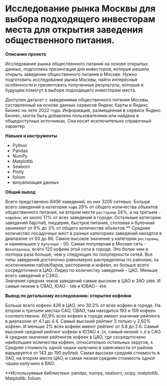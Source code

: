 # Исследование рынка Москвы для выбора подходящего инвесторам места для открытия заведения общественного питания.

**Описание проекта**

Исследование рынка общественного питания на основе открытых данных, подготовка презентации для инвесторов, которые решили открыть заведение общественного питания в Москве. Нужно подготовить исследование рынка Москвы, найти интересные особенности и презентовать полученные результаты, которые в будущем помогут в выборе подходящего инвесторам места.

Доступен датасет с заведениями общественного питания Москвы, составленный на основе данных сервисов Яндекс Карты и Яндекс Бизнес на лето 2022 года. Информация, размещённая в сервисе Яндекс Бизнес, могла быть добавлена пользователями или найдена в общедоступных источниках. Она носит исключительно справочный характер.

**Навыки и инструменты**

* Python
* Pandas
* NumPy
* Matplotlib
* Seaborn
* Plotly
* folium
* визуализация данных

**Общий вывод**

Всего представлено 8406 заведений, из них 3205 сетевых. Больше всего заведений в категории `кафе` 28% от общего количества объектов общественного питания, на втором месте `рестораны` 24%, и на третьем - `кофейни`, их около 17% от всех заведений в городе. Остальные категории заведений бар/паб, пиццерия, быстрое питание, столовая и булочная занимают от 9% до 3% от общего количества объектов.**
Среднее количество посадочных мест в разных категориях заведений находтся в диапазоне от 50 до 86. Самое высокое значение у категории `рестораны`, и наименьшее у `булочные` - 50.
Самая популярная в Москве сеть - `Шоколадница`, всего 120 кофеен этой сети в городе. Это более чем в полтора раза больше, чем у следующих по популярности сетей.
Все типы заведений достаточно равномерно распределены по районам, за исключением пабов/баров, ресторанов и кофеен, их больше всего сосредоточено в ЦАО. Лидер по количеству заведений – ЦАО. Меньше всего заведений в СЗАО.    
Значения средних чеков заведений самые высокие в ЦАО и ЗАО `1000`. И самые низкие в СВАО, ЮАО - `500` и ЮВАО - `450`.   

**Вывод по детальному исследованию: открытие кофейни**

Больше всего кофеен 428 в ЦАО, это 30.3% от всех кофеен в городе. На втором и третьем местах САО, СВАО, там находится 193 и 159 кофеен соответственно.
60,9% всех кофеен в городе имеют значение рейтинга в диапазоне от 4.1 до 4.4. Самый высокий рейтинг 5 только у 2,62% кофеен. И меньше 2% всех кофеен имеют рейтинг от 3.8 до 2.6. Самый высокий средний рейтинг кофеен в ЮЗАО `4.24`, самый низкий `3.8` в САО. А среднее значение рейтингов кофеен в ЦАО, где сосредоточено наибольшее количества кофеен, относительно остальных округов, `4`.  Средняя стоимость одной чашки капучино в зависимости от района варьируется от 143 до 190 рублей. Самая высокая средняя стоимость в ЗАО, на втором месте ЦАО, и самая низкая средняя стоимость одной чашки капучино в ВАО.


**Используемые библиотеки: pandas, numpy, seaborn, scipy, matplotlib, Matplotlib. folium.


```python

```
